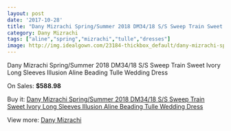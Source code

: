 ```yaml
---
layout: post
date: '2017-10-28'
title: "Dany Mizrachi Spring/Summer 2018 DM34/18 S/S Sweep Train Sweet Ivory Long Sleeves Illusion Aline Beading Tulle Wedding Dress"
category: Dany Mizrachi
tags: ["aline","spring","mizrachi","tulle","dresses"]
image: http://img.idealgown.com/23184-thickbox_default/dany-mizrachi-spring-summer-2018-dm34-18-s-s-sweep-train-sweet-ivory-long-sleeves-illusion-aline-beading-tulle-wedding-dress.jpg
---
```

Dany Mizrachi Spring/Summer 2018 DM34/18 S/S Sweep Train Sweet Ivory Long Sleeves Illusion Aline Beading Tulle Wedding Dress

On Sales: **$588.98**
<a href="https://www.idealgown.com/en/dany-mizrachi/8959-dany-mizrachi-spring-summer-2018-dm34-18-s-s-sweep-train-sweet-ivory-long-sleeves-illusion-aline-beading-tulle-wedding-dress.html"><amp-img layout="responsive" width="600" height="600" src="//img.idealgown.com/23184-thickbox_default/dany-mizrachi-spring-summer-2018-dm34-18-s-s-sweep-train-sweet-ivory-long-sleeves-illusion-aline-beading-tulle-wedding-dress.jpg" alt="Dany Mizrachi Spring/Summer 2018 DM34/18 S/S Sweep Train Sweet Ivory Long Sleeves Illusion Aline Beading Tulle Wedding Dress 0" /></a>
<a href="https://www.idealgown.com/en/dany-mizrachi/8959-dany-mizrachi-spring-summer-2018-dm34-18-s-s-sweep-train-sweet-ivory-long-sleeves-illusion-aline-beading-tulle-wedding-dress.html"><amp-img layout="responsive" width="600" height="600" src="//img.idealgown.com/23187-thickbox_default/dany-mizrachi-spring-summer-2018-dm34-18-s-s-sweep-train-sweet-ivory-long-sleeves-illusion-aline-beading-tulle-wedding-dress.jpg" alt="Dany Mizrachi Spring/Summer 2018 DM34/18 S/S Sweep Train Sweet Ivory Long Sleeves Illusion Aline Beading Tulle Wedding Dress 1" /></a>
<a href="https://www.idealgown.com/en/dany-mizrachi/8959-dany-mizrachi-spring-summer-2018-dm34-18-s-s-sweep-train-sweet-ivory-long-sleeves-illusion-aline-beading-tulle-wedding-dress.html"><amp-img layout="responsive" width="600" height="600" src="//img.idealgown.com/23186-thickbox_default/dany-mizrachi-spring-summer-2018-dm34-18-s-s-sweep-train-sweet-ivory-long-sleeves-illusion-aline-beading-tulle-wedding-dress.jpg" alt="Dany Mizrachi Spring/Summer 2018 DM34/18 S/S Sweep Train Sweet Ivory Long Sleeves Illusion Aline Beading Tulle Wedding Dress 2" /></a>
<a href="https://www.idealgown.com/en/dany-mizrachi/8959-dany-mizrachi-spring-summer-2018-dm34-18-s-s-sweep-train-sweet-ivory-long-sleeves-illusion-aline-beading-tulle-wedding-dress.html"><amp-img layout="responsive" width="600" height="600" src="//img.idealgown.com/23185-thickbox_default/dany-mizrachi-spring-summer-2018-dm34-18-s-s-sweep-train-sweet-ivory-long-sleeves-illusion-aline-beading-tulle-wedding-dress.jpg" alt="Dany Mizrachi Spring/Summer 2018 DM34/18 S/S Sweep Train Sweet Ivory Long Sleeves Illusion Aline Beading Tulle Wedding Dress 3" /></a>

Buy it: [Dany Mizrachi Spring/Summer 2018 DM34/18 S/S Sweep Train Sweet Ivory Long Sleeves Illusion Aline Beading Tulle Wedding Dress](https://www.idealgown.com/en/dany-mizrachi/8959-dany-mizrachi-spring-summer-2018-dm34-18-s-s-sweep-train-sweet-ivory-long-sleeves-illusion-aline-beading-tulle-wedding-dress.html "Dany Mizrachi Spring/Summer 2018 DM34/18 S/S Sweep Train Sweet Ivory Long Sleeves Illusion Aline Beading Tulle Wedding Dress")

View more: [Dany Mizrachi](https://www.idealgown.com/en/109-dany-mizrachi "Dany Mizrachi")